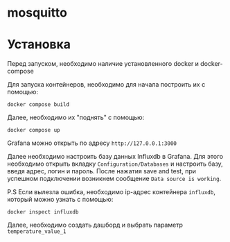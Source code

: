 # mosquitto

# Установка

Перед запуском, необходимо наличие установленного docker и docker-compose

Для запуска контейнеров, необходимо для начала построить их с помощью:

```docker compose build```

Далее, необходимо их "поднять" с помощью:

`docker compose up`

Grafana можно открыть по адресу ```http://127.0.0.1:3000```

Далее необходимо настроить базу данных Influxdb в Grafana. Для этого необходимо открыть 
вкладку `Configuration/Databases` и настроить базу, введя адрес, логин и пароль. После нажатия save and test, при успешном
подключении возникнем сообщение `Data source is working`.

P.S
Если вылезла ошибка, необходимо ip-адрес контейнера `influxdb`, который можно узнать с помощью:

```docker inspect influxdb```

Далее, необходимо создать дашборд и выбрать параметр `temperature_value_1`

